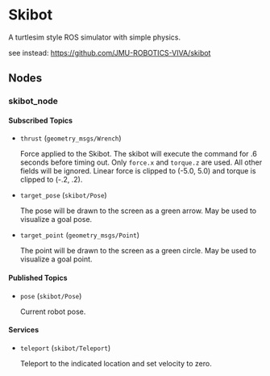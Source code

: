 # Skibot

A turtlesim style ROS simulator with simple physics.

see instead: <https://github.com/JMU-ROBOTICS-VIVA/skibot>

## Nodes

### skibot_node

#### Subscribed Topics
* `thrust` (`geometry_msgs/Wrench`) 

	Force applied to the Skibot. The skibot will execute the command
	for .6 seconds before timing out. Only `force.x` and `torque.z`
	are used. All other fields will be ignored. Linear force is
	clipped to (-5.0, 5.0) and torque is clipped to (-.2, .2).
	
*  `target_pose`  (`skibot/Pose`)

	The pose will be drawn to the screen as a green arrow.  May be used to
	visualize a goal pose.
   
*  `target_point`  (`geometry_msgs/Point`)

   	The point will be drawn to the screen as a green circle.  May be used to
	visualize a goal point.

#### Published Topics

* `pose`  (`skibot/Pose`)

	Current robot pose.
	
#### Services 

* `teleport` (`skibot/Teleport`)

	Teleport to the indicated location and set velocity to zero.
